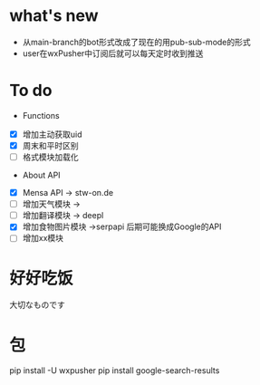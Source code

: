 # what's new
- 从main-branch的bot形式改成了现在的用pub-sub-mode的形式
- user在wxPusher中订阅后就可以每天定时收到推送

# To do
- Functions
- [x] 增加主动获取uid
- [x] 周末和平时区别
- [ ] 格式模块加载化
- About API 
- [x] Mensa API -> stw-on.de
- [ ] 增加天气模块 ->
- [ ] 增加翻译模块 -> deepl
- [x] 增加食物图片模块 ->serpapi 
  后期可能换成Google的API 
- [ ] 增加xx模块

# 好好吃饭 
大切なものです
# 包
pip install -U wxpusher
pip install google-search-results